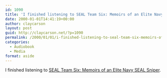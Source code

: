 ```yaml
---
id: 1090
title: 'I finished listening to SEAL Team Six: Memoirs of an Elite Navy SEAL Sniper'
date: 2000-01-01T14:41:19+00:00
author: claycarson
layout: post
guid: http://claycarson.net/?p=1090
permalink: /2000/01/01/i-finished-listening-to-seal-team-six-memoirs-of-an-elite-navy-seal-sniper/
categories:
  - Audiobook
  - Media
format: aside
---
```

I finished listening to [SEAL Team Six: Memoirs of an Elite Navy SEAL Sniper](http://amazon.com/exec/obidos/ASIN/B004OA63JE/claycarson0c-20).<!--more-->